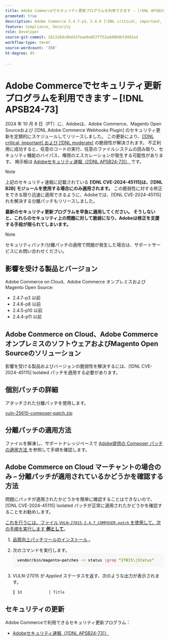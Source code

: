 ```yaml
---
title: Adobe Commerceでセキュリティ更新プログラムを利用できます – [!DNL APSB24-73]
promoted: true
description: Adobe Commerce 2.4.7-p3、2.4.6 [!DNL critical, important, and moderate vulnerabilities] p8、2.4.5-p10、2.4.4-p11 およびそれ以前のバージョンのインスタンスのみを実行している場合は、個別パッチを適用して修正し  [!DNL B2B]  す。
feature: Compliance, Security
role: Developer
source-git-commit: 181316dc0bd42feae0a857ff52edd80dbfd492ad
workflow-type: tm+mt
source-wordcount: '358'
ht-degree: 0%

---
```


# Adobe Commerceでセキュリティ更新プログラムを利用できます – [!DNL APSB24-73]

2024 年 10 月 8 日（PT）に、Adobeは、Adobe Commerce、Magento Open Sourceおよび [!DNL Adobe Commerce Webhooks Plugin] のセキュリティ更新を定期的にスケジュールしてリリースしました。
この更新により、[[!DNL critical, important] および  [!DNL moderate]](https://helpx.adobe.com/security/severity-ratings.html) の脆弱性が解決されます。 不正利用に成功すると、任意のコードの実行、任意のファイルシステムの読み取り、セキュリティ機能のバイパス、権限のエスカレーションが発生する可能性があります。 掲示板は [Adobeセキュリティ速報（[!DNL APSB24-73]） ](https://helpx.adobe.com/security/products/magento/apsb24-73.html) です。

>[!NOTE]
>
>上記のセキュリティ速報に記載されている **[!DNL CVE-2024-45115]は、[!DNL B2B] モジュールを使用する場合にのみ適用されます。** この脆弱性に対する修正をできる限り迅速に適用できるように、Adobeでは、[!DNL CVE-2024-45115] れを解決する分離パッチもリリースしました。

**最新のセキュリティ更新プログラムを早急に適用してください。 そうしないと、これらのセキュリティ上の問題に対して脆弱になり、Adobeは修正を支援する手段が限られてしまいます。**

>[!NOTE]
>
>セキュリティパッチ/分離パッチの適用で問題が発生した場合は、サポートサービスにお問い合わせください。

## 影響を受ける製品とバージョン

Adobe Commerce on Cloud、Adobe Commerce オンプレミスおよびMagento Open Source:

* 2.4.7-p3 以前
* 2.4.6-p8 以前
* 2.4.5-p10 以前
* 2.4.4-p11 以前

## Adobe Commerce on Cloud、Adobe Commerce オンプレミスのソフトウェアおよびMagento Open Sourceのソリューション

影響を受ける製品およびバージョンの脆弱性を解決するには、[!DNL CVE-2024-45115] Isolated パッチを適用する必要があります。

## 個別パッチの詳細

アタッチされた分離パッチを使用します。

[vuln-25610-composer-patch.zip](assets/vuln-25610-composer-patch.zip)

## 分離パッチの適用方法

ファイルを解凍し、サポートナレッジベースで [Adobe提供の Composer パッチの適用方法 ](https://experienceleague.adobe.com/docs/commerce-knowledge-base/kb/how-to/how-to-apply-a-composer-patch-provided-by-magento.html) を参照して手順を確認します。

## Adobe Commerce on Cloud マーチャントの場合のみ – 分離パッチが適用されているかどうかを確認する方法

問題にパッチが適用されたかどうかを簡単に確認することはできないので、[!DNL CVE-2024-45115] Isolated パッチが正常に適用されたかどうかを確認することをお勧めします。

<u> これを行うには、ファイル `VULN-27015-2.4.7_COMPOSER.patch` を使用して、次の手順を実行します **例として**</u>。

1. [ 品質向上パッチツールのインストール ](https://experienceleague.adobe.com/docs/commerce-operations/tools/quality-patches-tool/usage.html)。
1. 次のコマンドを実行します。<br>
   ![cve-2024-34102-tell-if-patch-applied-code](assets/cve-2024-34102-tell-if-patch-applied-code.png)
1. VULN-27015 が *Applied* ステータスを返す、次のような出力が表示されます。

   ```bash
   ║ Id            │ Title                                                        │ Category        │ Origin                 │ Status      │ Details                                          ║ ║ N/A           │ ../m2-hotfixes/VULN-27015-2.4.7_COMPOSER_patch.patch      │ Other           │ Local                  │ Applied     │ Patch type: Custom                                
   ```

<!-- For Step 2:
     ```bash
    vendor/bin/magento-patches -n status |grep "27015\|Status"
     ```
-->

## セキュリティの更新

Adobe Commerceで利用できるセキュリティ更新プログラム：

* [Adobeセキュリティ速報（[!DNL APSB24-73]） ](https://helpx.adobe.com/security/products/magento/apsb24-73.html)
